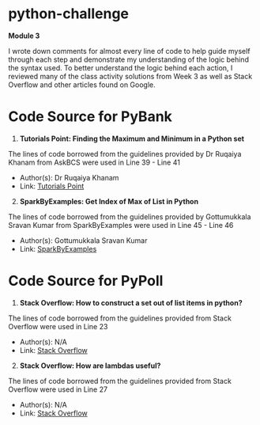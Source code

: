 # python-challenge

**Module 3**

I wrote down comments for almost every line of code to help guide myself through each step and demonstrate my understanding of the logic behind the syntax used.
To better understand the logic behind each action, I reviewed many of the class activity solutions from Week 3 as well as Stack Overflow and other articles found on Google. 

# Code Source for PyBank

1. **Tutorials Point: Finding the Maximum and Minimum in a Python set**

The lines of code borrowed from the guidelines provided by Dr Ruqaiya Khanam from AskBCS were used in Line 39 - Line 41
   - Author(s): Dr Ruqaiya Khanam
   - Link: [Tutorials Point](https://www.tutorialspoint.com/finding-the-maximum-and-minimum-in-a-python-set)
  
2. **SparkByExamples: Get Index of Max of List in Python**

The lines of code borrowed from the guidelines provided by Gottumukkala Sravan Kumar from SparkByExamples were used in Line 45 - Line 46
   - Author(s): Gottumukkala Sravan Kumar
   - Link: [SparkByExamples](https://sparkbyexamples.com/python/get-index-of-max-of-list-in-python/#:~:text=Using%20For%20Loop%20%26%20index(),index%20position%20in%20the%20list.)

# Code Source for PyPoll

1. **Stack Overflow: How to construct a set out of list items in python?**

The lines of code borrowed from the guidelines provided from Stack Overflow were used in Line 23
   - Author(s): N/A
   - Link: [Stack Overflow](https://stackoverflow.com/questions/15768757/how-to-construct-a-set-out-of-list-items-in-python)
     
2. **Stack Overflow: How are lambdas useful?**

The lines of code borrowed from the guidelines provided from Stack Overflow were used in Line 27
   - Author(s): N/A
   - Link: [Stack Overflow](https://stackoverflow.com/questions/890128/how-are-lambdas-useful/890188#890188)
  
